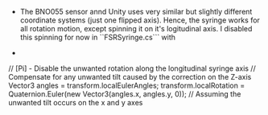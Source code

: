 
- The BNO055 sensor annd Unity uses very similar but slightly different coordinate systems (just one flipped axis). Hence, the syringe works for all rotation motion, except spinning it on it's logitudinal axis. I disabled this spinning for now in ``FSRSyringe.cs``` with

- ```cs
 // [Pi] - Disable the unwanted rotation along the longitudinal syringe axis 
                    // Compensate for any unwanted tilt caused by the correction on the Z-axis
                    Vector3 angles = transform.localEulerAngles;
                    transform.localRotation = Quaternion.Euler(new Vector3(angles.x, angles.y, 0));  // Assuming the unwanted tilt occurs on the x and y axes
  ``` 
